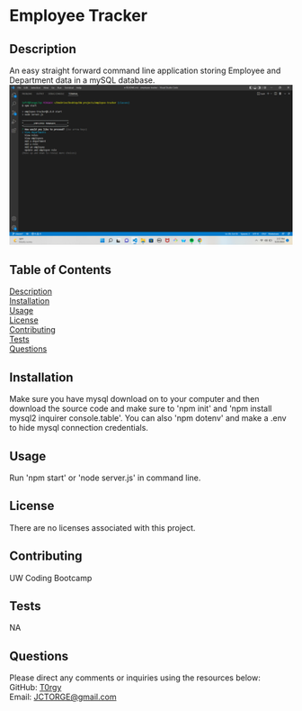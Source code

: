   # Employee Tracker

  ## Description
  An easy straight forward command line application storing Employee and Department data in a mySQL database.
  ![Screenshot](terminal_screenshot.png)

  ## Table of Contents
  [Description](#description)    
  [Installation](#installation)  
  [Usage](#usage)  
  [License](#license)  
  [Contributing](#contributing)  
  [Tests](#tests)  
  [Questions](#questions)

  ## Installation
  Make sure you have mysql download on to your computer and then download the source code and make sure to 'npm init' and 'npm install mysql2 inquirer console.table'. You can also 'npm dotenv' and make a .env to hide mysql connection credentials. 

  ## Usage
  Run 'npm start' or 'node server.js' in command line.

  ## License 
  There are no licenses associated with this project.

  ## Contributing
  UW Coding Bootcamp

  ## Tests
  NA

  ## Questions
  Please direct any comments or inquiries using the resources below:  
  GitHub: [T0rgy](https://github.com/t0rgy)  
  Email: <JCTORGE@gmail.com>